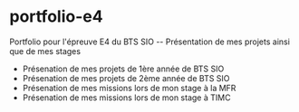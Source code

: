 # portfolio-e4
Portfolio pour l'épreuve E4 du BTS SIO
-- Présentation de mes projets ainsi que de mes stages
- Présenation de mes projets de 1ère année de BTS SIO
- Présenation de mes projets de 2ème année de BTS SIO
- Présenation de mes missions lors de mon stage à la MFR
- Présenation de mes missions lors de mon stage à TIMC
  
